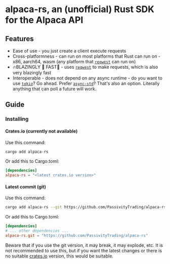 # alpaca-rs, an (unofficial) Rust SDK for the Alpaca API

## Features

- Ease of use - you just create a client execute requests
- Cross-platformness - can run on most platforms that Rust can run on - x86, aarch64, wasm (any platform that [`reqwest`](https://crates.io/crates/reqwest) can run on)
- 🔥BLAZINGLY 🚀 FAST🧨 - uses [`reqwest`](https://crates.io/crates/reqwest) to make requests, which is also very blazingly fast
- Interoperable - does not depend on any async runtime - do you want to use [`tokio`](https://crates.io/crates/tokio)? Go ahead. Prefer [`async-std`](https://crates.io/crates/async-std)? That's also an option. Literally anything that can poll a future will work.

## Guide

### Installing

#### Crates.io (currently not available)

Use this command:
```sh
cargo add alpaca-rs
```

Or add this to Cargo.toml:
```toml
[dependencies]
alpaca-rs = "<latest crates.io version>"
```

#### Latest commit (git)

Use this command:
```sh
cargo add alpaca-rs --git https://github.com/PassivityTrading/alpaca-rs
```

Or add this to Cargo.toml:
```toml
[dependencies]
# ... other dependencies ...
alpaca-rs.git = "https://github.com/PassivityTrading/alpaca-rs"
```

Beware that if you use the git version, it may break, it may explode, etc. It is not recommended to use this, but if you want the latest changes or there is no suitable [crates.io](https://crates.io) version, this would be suitable.
